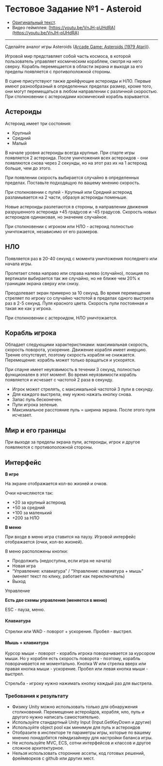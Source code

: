 # Тестовое Задание №1 - Asteroid

- [Оригинальный текст](https://docs.google.com/document/d/1KVQ-o5OLX-Z-P6QhcF-w_8YA9C0z4j9MV_-C3bAwKhQ/edit?usp=sharing).
- Видео геймплея: [https://youtu.be/VnJH-pUHdRA](https://youtu.be/VnJH-pUHdRA)

---

Сделайте аналог игры Asteroids ([Arcade Game: Asteroids (1979 Atari)](https://www.youtube.com/watch?v=9Ydu8UhIjeU)).

Игровой мир представляет собой часть космоса, в которой пользователь управляет космическим кораблем, смотря на него сверху. Корабль перемещается в области экрана и выходя за его пределы появляется с противоположной стороны.

В сцене присутствуют также дрейфующие астероиды и НЛО. Первые имеют разнообразный в определенных пределах размер, кроме того, они могут перемещаться в любом направлении с различной скоростью. При столкновении с астероидами космический корабль взрывается.

## Астероиды

Астероид имеет три состояния:
- Крупный
- Средний
- Малый

В начале уровня астероиды всегда крупные.
При старте игры появляется 2 астероида.
После уничтожения всех астероидов - они появляются снова через 2 секунды, но на этот раз их на 1 астероид больше, чем до этого.

При появлении скорость выбирается случайно в определенных пределах. Поставьте подходящую по вашему мнению скорость.

При столкновении с пулей - Крупный или Средний астероид разламывается на 2 части, образуя астероиды поменьше.

Новые астероиды разлетаются в стороны, в направлении движения разрушенного астероида +45 градусов и -45 градусов.
Скорость новых астероидов одинаковая, но значение случайное.

При столкновении с игроком или НЛО - астероид полностью уничтожается, независимо от его размеров.

## НЛО

Появляется раз в 20-40 секунд с момента уничтожения последнего или начала игры.

Пролетает слева направо или справа налево (случайно), позиция по вертикали выбирается так же случайно, но не ближе чем 20% к границам экрана сверху или снизу.

Преодолевает экран примерно за 10 секунд.
Во время перемещения стреляет по игроку со случайно частотой в пределах одного выстрела раз в 2-5 секунд. Пуля красного цвета. Скорость пули постоянная и такая же как у игрока.

При столкновении с астероидом, НЛО уничтожается.

## Корабль игрока

Обладает следующими характеристиками: максимальная скорость, скорость поворота, ускорение.
Движение корабля имеет инерцию.
Трение отсутствует, поэтому скорость корабля не снижается.
Перемещение: корабль может только вращаться и ускорятся.

При спауне имеет неуязвимость в течении 3 секунд, полностью функционален в этот момент. Во время неуязвимости корабль появляется и исчезает с частотой 2 раза в секунду.

- Игрок может стрелять, с максимальной частотой 3 пули в секунду.
- Для каждого выстрела, ему нужно нажать кнопку снова.
- Запас пуль бесконечен.
- Пули игрока зеленые.
- Максимальное расстояние пуль = ширина экрана. После этого пуля исчезает.

## Мир и его границы

При выходе за пределы экрана пули, астероиды, игрок и другое появляются с противоположной стороны.

## Интерфейс

**В игре**

На экране отображается кол-во жизней и очков.

Очки начисляются так:
- +20 за крупный астероид
- +50 за средний
- +100 за маленький
- +200 за НЛО

**В меню**

При входе в меню игра ставится на паузу.
Игровой интерфейс отображается (очки, кол-во жизней).

В меню расположены кнопки:
- Продолжить (недоступна, если игра не начата)
- Новая игра
- “Управление: клавиатура” / “Управление: клавиатура + мышь” (меняет текст по клику, работает как переключатель)
- Выход

Управление

**Есть две схемы управления (меняется в меню)**

ESC - пауза, меню.

#### Клавиатура

Стрелки или WAD - поворот + ускорение.
Пробел - выстрел.

#### Мышь + клавиатура

Курсор мыши - поворот - корабль игрока поворачивается за курсором мыши. Но у корабля есть скорость поворота - поэтому, корабль поворачивается не моментально.
Кнопка W или стрелка вверх или правая кнопка мыши - ускорение.
Пробел или левая кнопка мыши - выстрел.

Стрельба - игроку нужно нажимать кнопку каждый раз для выстрела.

### Требования к результату

- Физику Unity можно использовать только для обнаружения столкновений. Перемещение астеройдов, корабля, нло, пуль и другого нужно написать самостоятельно.
- Используйте стандартный Unity Input (Input.GetKeyDown и другие)
- Используйте object pool как минимум для пуль и астероидов
- Отобразите в инспекторе те параметры игры, которые по вашему мнению понадобятся геймдизайнеру для настройки баланса игры.
- Не используйте MVC, ECS, сотни интерфейсов и классов и другое сложное архитектурное.
- Нельзя использовать сторонние ассеты, код готовых решений, фреймворков с github или других мест.
